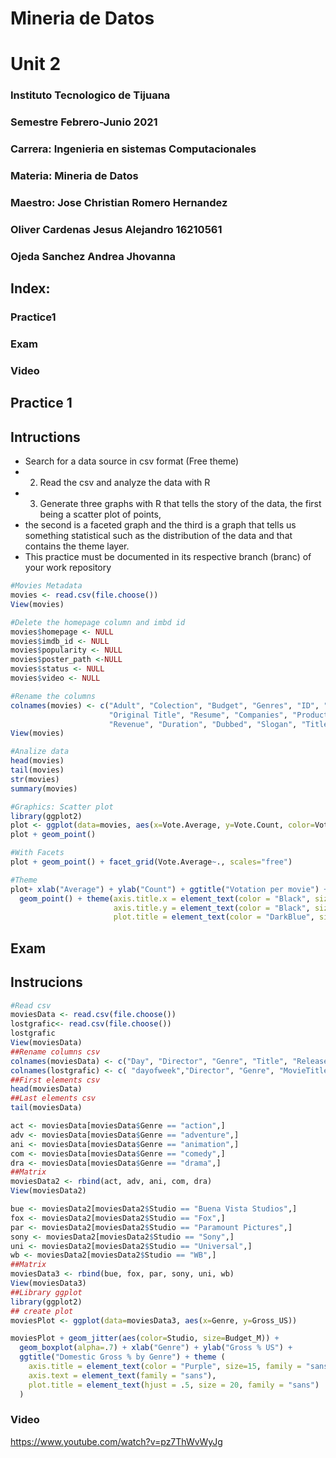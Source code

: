# Mineria de Datos

# Unit 2

###  Instituto Tecnologico de Tijuana
### Semestre Febrero-Junio 2021
###  Carrera: Ingenieria en sistemas Computacionales
###  Materia: Mineria de Datos
###  Maestro: Jose Christian Romero Hernandez
###   Oliver Cardenas Jesus Alejandro  16210561 
### Ojeda Sanchez Andrea Jhovanna



##  Index:
### Practice1
### Exam
### Video








## Practice 1
## Intructions

- Search for a data source in csv format (Free theme)
-  2. Read the csv and analyze the data with R
- 3. Generate three graphs with R that tells the story of the data, the first being a scatter plot of points,
- the second is a faceted graph and the third is a graph that tells us something statistical such as the distribution of the data and that contains the theme layer.
- This practice must be documented in its respective branch (branc) of your work repository

```r
#Movies Metadata
movies <- read.csv(file.choose())
View(movies)

#Delete the homepage column and imbd id
movies$homepage <- NULL
movies$imdb_id <- NULL
movies$popularity <- NULL
movies$poster_path <-NULL
movies$status <- NULL
movies$video <- NULL

#Rename the columns
colnames(movies) <- c("Adult", "Colection", "Budget", "Genres", "ID", "Original Languaje", 
                      "Original Title", "Resume", "Companies", "Production Countries", "Release date", 
                      "Revenue", "Duration", "Dubbed", "Slogan", "Title", "Vote.Average", "Vote.Count")
View(movies)

#Analize data
head(movies)
tail(movies)
str(movies)
summary(movies)

#Graphics: Scatter plot
library(ggplot2)
plot <- ggplot(data=movies, aes(x=Vote.Average, y=Vote.Count, color=Vote.Average))
plot + geom_point()

#With Facets
plot + geom_point() + facet_grid(Vote.Average~., scales="free")

#Theme
plot+ xlab("Average") + ylab("Count") + ggtitle("Votation per movie") + 
  geom_point() + theme(axis.title.x = element_text(color = "Black", size=17), 
                       axis.title.y = element_text(color = "Black", size=17), 
                       plot.title = element_text(color = "DarkBlue", size = 20, family = "Courier"))
```

## Exam
## Instrucions

```r
#Read csv
moviesData <- read.csv(file.choose())
lostgrafic<- read.csv(file.choose())
lostgrafic
View(moviesData)
##Rename columns csv 
colnames(moviesData) <- c("Day", "Director", "Genre", "Title", "Release Date", "Studio", "Adjusted_GrossM", "Budget_M", "GrossM", "ImDb_Rating", "Movie_Lens_Rating", "OverseasM", "Overseas", "ProfitM", "Profit", "Runtime(min)", "USM", "Gross_US")
colnames(lostgrafic) <- c( "dayofweek","Director", "Genre", "MovieTitle", "ReleaseDate","Studio","adjustedGrossmillions" ,"Budgetmillions","Grossmillions" ,"IMDBRating"," MovieLens","overseasmillions","overseas","profitmillions","profit","runtimemillions","usmillions","GrossUS")
##First elements csv
head(moviesData)
##Last elements csv
tail(moviesData)

act <- moviesData[moviesData$Genre == "action",]
adv <- moviesData[moviesData$Genre == "adventure",]
ani <- moviesData[moviesData$Genre == "animation",]
com <- moviesData[moviesData$Genre == "comedy",]
dra <- moviesData[moviesData$Genre == "drama",]
##Matrix
moviesData2 <- rbind(act, adv, ani, com, dra)
View(moviesData2)

bue <- moviesData2[moviesData2$Studio == "Buena Vista Studios",]
fox <- moviesData2[moviesData2$Studio == "Fox",]
par <- moviesData2[moviesData2$Studio == "Paramount Pictures",]
sony <- moviesData2[moviesData2$Studio == "Sony",]
uni <- moviesData2[moviesData2$Studio == "Universal",]
wb <- moviesData2[moviesData2$Studio == "WB",]
##Matrix
moviesData3 <- rbind(bue, fox, par, sony, uni, wb)
View(moviesData3)
##Library ggplot
library(ggplot2)
## create plot
moviesPlot <- ggplot(data=moviesData3, aes(x=Genre, y=Gross_US))

moviesPlot + geom_jitter(aes(color=Studio, size=Budget_M)) + 
  geom_boxplot(alpha=.7) + xlab("Genre") + ylab("Gross % US") + 
  ggtitle("Domestic Gross % by Genre") + theme (
    axis.title = element_text(color = "Purple", size=15, family = "sans"),
    axis.text = element_text(family = "sans"),
    plot.title = element_text(hjust = .5, size = 20, family = "sans")
  ) 
```
### Video
https://www.youtube.com/watch?v=pz7ThWvWyJg
